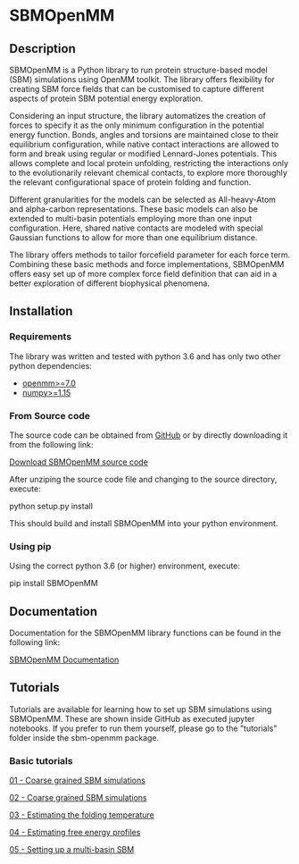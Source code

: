 # SBMOpenMM

## Description

SBMOpenMM is a Python library to run protein structure-based model (SBM) simulations using OpenMM toolkit. The library offers flexibility for creating SBM force fields that can be customised to capture different aspects of protein SBM potential energy exploration.

Considering an input structure, the library automatizes the creation of forces to specify it as the only minimum configuration in the potential energy function. Bonds, angles and torsions are maintained close to their equilibrium configuration, while native contact interactions are allowed to form and break using regular or modified Lennard-Jones potentials. This allows complete and local protein unfolding, restricting the interactions only to the evolutionarily relevant chemical contacts, to explore more thoroughly the relevant configurational space of protein folding and function.

Different granularities for the models can be selected as All-heavy-Atom and alpha-carbon representations. These basic models can also be extended to multi-basin potentials employing more than one input configuration. Here, shared native contacts are modeled with special Gaussian functions to allow for more than one equilibrium distance.

The library offers methods to tailor forcefield parameter for each force term. Combining these basic methods and force implementations, SBMOpenMM offers easy set up of more complex force field definition that can aid in a better exploration of different biophysical phenomena.

## Installation

### Requirements

The library was written and tested with python 3.6 and has only two other python dependencies:

- [openmm>=7.0](http://openmm.org/)
- [numpy>=1.15](https://numpy.org/)

### From Source code

The source code can be obtained from [GitHub]("https://github.com/CompBiochBiophLab/sbm-openmm") or by directly downloading it from the following link:

[Download SBMOpenMM source code](https://github.com/CompBiochBiophLab/sbm-openmm/archive/master.zip)

After unziping the source code file and changing to the source directory, execute:

python setup.py install

This should build and install SBMOpenMM into your python environment.

### Using pip

Using the correct python 3.6 (or higher) environment, execute:

pip install SBMOpenMM

## Documentation

Documentation for the SBMOpenMM library functions can be found in the following link:

[SBMOpenMM Documentation](https://compbiochbiophlab.github.io/sbm-openmm)

## Tutorials

Tutorials are available for learning how to set up SBM simulations using SBMOpenMM. These are shown inside GitHub as executed jupyter notebooks. If you prefer to run them yourself, please go to the "tutorials" folder inside the sbm-openmm package.

### Basic tutorials

[01 - Coarse grained SBM simulations](https://github.com/CompBiochBiophLab/sbm-openmm/blob/master/tutorials/basic/01-AlphaCarbon/coarseGrainedSBM.ipynb)

[02 - Coarse grained SBM simulations](https://github.com/CompBiochBiophLab/sbm-openmm/blob/master/tutorials/basic/02-AllAtom/allHeavyAtomSBM.ipynb)

[03 - Estimating the folding temperature](https://github.com/CompBiochBiophLab/sbm-openmm/blob/master/tutorials/basic/03-FoldingTemperature/foldingTemperature.ipynb)

[04 - Estimating free energy profiles](https://github.com/CompBiochBiophLab/sbm-openmm/blob/master/tutorials/basic/04-FreeEnergySurface/freeEnergyProfile.ipynb)

[05 - Setting up a multi-basin SBM](https://github.com/CompBiochBiophLab/sbm-openmm/blob/master/tutorials/basic/05-MultiBasin/multiBasinModel.ipynb)
